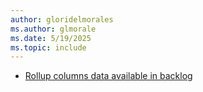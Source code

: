 ```yaml
---
author: gloridelmorales
ms.author: glmorale
ms.date: 5/19/2025
ms.topic: include
---
```


- [Rollup columns data available in backlog](#rollup-columns-data-available-in-backlog)